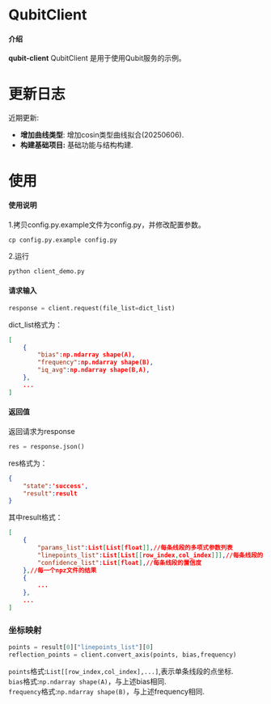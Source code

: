 # QubitClient

#### 介绍
**qubit-client**
QubitClient 是用于使用Qubit服务的示例。

# 更新日志   

近期更新:

- **增加曲线类型**: 增加cosin类型曲线拟合(20250606).
- **构建基础项目:** 基础功能与结构构建.    


# 使用
#### 使用说明
1.拷贝config.py.example文件为config.py，并修改配置参数。
```
cp config.py.example config.py
```
2.运行
```Python
python client_demo.py
```

#### 请求输入

```python
response = client.request(file_list=dict_list)
```
dict_list格式为：
```json
[
    {
        "bias":np.ndarray shape(A),
        "frequency":np.ndarray shape(B),
        "iq_avg":np.ndarray shape(B,A),
    },
    ...
]
```


#### 返回值
返回请求为response
```python
res = response.json()
```
res格式为：
```json
{
    "state":'success',
    "result":result
}
```
其中result格式：
```json
[
    {
        "params_list":List[List[float]],//每条线段的多项式参数列表
        "linepoints_list":List[List[[row_index,col_index]]],//每条线段的点坐标列表
        "confidence_list":List[float],//每条线段的置信度
    },//每一个npz文件的结果
    {
        ...
    },
    ...
]
```

### 坐标映射
```python
points = result[0]["linepoints_list"][0]
reflection_points = client.convert_axis(points, bias,frequency)
```
`points`格式:`List[[row_index,col_index],...]`,表示单条线段的点坐标.<br>
`bias`格式:`np.ndarray shape(A)`，与上述bias相同.<br>
`frequency`格式:`np.ndarray shape(B)`，与上述frequency相同.<br>


